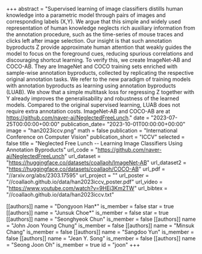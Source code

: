 +++
abstract = "Supervised learning of image classifiers distills human knowledge into a parametric model through pairs of images and corresponding labels (X,Y). We argue that this simple and widely used representation of human knowledge neglects rich auxiliary information from the annotation procedure, such as the time-series of mouse traces and clicks left after image selection. Our insight is that such annotation byproducts Z provide approximate human attention that weakly guides the model to focus on the foreground cues, reducing spurious correlations and discouraging shortcut learning. To verify this, we create ImageNet-AB and COCO-AB. They are ImageNet and COCO training sets enriched with sample-wise annotation byproducts, collected by replicating the respective original annotation tasks. We refer to the new paradigm of training models with annotation byproducts as learning using annotation byproducts (LUAB). We show that a simple multitask loss for regressing Z together with Y already improves the generalisability and robustness of the learned models. Compared to the original supervised learning, LUAB does not require extra annotation costs. ImageNet-AB and COCO-AB are at https://github.com/naver-ai/NeglectedFreeLunch."
date = "2023-07-25T00:00:00+00:00"
publication_date= "2023-10-01T00:00:00+00:00"
image = "han2023iccv.png"
math = false
publication = "International Conference on Computer Vision"
publication_short = "ICCV"
selected = false
title = "Neglected Free Lunch -- Learning Image Classifiers Using Annotation Byproducts"
url_code = "https://github.com/naver-ai/NeglectedFreeLunch"
url_dataset = "https://huggingface.co/datasets/coallaoh/ImageNet-AB"
url_dataset2 = "https://huggingface.co/datasets/coallaoh/COCO-AB"
url_pdf = "//arxiv.org/abs/2303.17595"
url_project = ""
url_poster = "//coallaoh.github.io/data/han2023iccv_poster.pdf"
url_video = "https://www.youtube.com/watch?v=9HEj3Km2TW"
url_bibtex = "//coallaoh.github.io/data/han2023iccv.txt"


[[authors]]
    name = "Dongyoon Han*"
    is_member = false
    star = true
[[authors]]
    name = "Junsuk Choe*"
    is_member = false
    star = true
[[authors]]
    name = "Seonghyeok Chun"
    is_member = false
[[authors]]
    name = "John Joon Young Chung"
    is_member = false
[[authors]]
    name = "Minsuk Chang"
    is_member = false
[[authors]]
    name = "Sangdoo Yun"
    is_member = false
[[authors]]
    name = "Jean Y. Song"
    is_member = false
[[authors]]
    name = "Seong Joon Oh"
    is_member = true
    id = "joon"
+++
